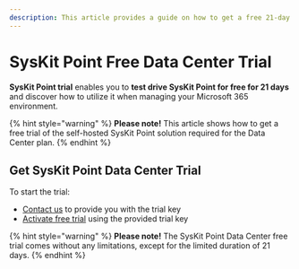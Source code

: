 ```yaml
---
description: This article provides a guide on how to get a free 21-day trial of the SysKit Point Data Center plan.
---
```


# SysKit Point Free Data Center Trial

**SysKit Point trial** enables you to **test drive SysKit Point for free for 21 days** and discover how to utilize it when managing your Microsoft 365 environment. 

{% hint style="warning" %}
**Please note!**&#x20;
This article shows how to get a free trial of the self-hosted SysKit Point solution required for the Data Center plan.
{% endhint %}

## Get SysKit Point Data Center Trial

To start the trial:

* [Contact us](https://www.syskit.com/contact-us/) to provide you with the trial key
* [Activate free trial](activate-syskit-point.md) using the provided trial key

{% hint style="warning" %}
**Please note!**&#x20;
The SysKit Point Data Center free trial comes without any limitations, except for the limited duration of 21 days.
{% endhint %}
